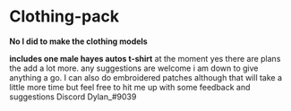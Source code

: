 # Clothing-pack
**No I did to make the clothing models**

**includes one male hayes autos t-shirt** at the moment yes there are plans the add a lot more. any suggestions are welcome i am down to give anything a go. I can also do embroidered patches although that will take a little more time but feel free to hit me up with some feedback and suggestions Discord Dylan_#9039
